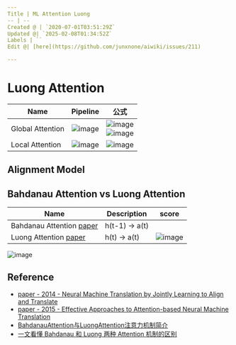 ```yaml
---
Title | ML Attention Luong
-- | --
Created @ | `2020-07-01T03:51:29Z`
Updated @| `2025-02-08T01:34:52Z`
Labels | ``
Edit @| [here](https://github.com/junxnone/aiwiki/issues/211)

---
```

# Luong Attention


Name | Pipeline | 公式
-- | -- | --
Global Attention | ![image](https://user-images.githubusercontent.com/2216970/86207842-f901e080-bba1-11ea-8828-88888630461c.png) | ![image](https://user-images.githubusercontent.com/2216970/86207946-2cdd0600-bba2-11ea-926d-5310fd96d626.png) <br> ![image](https://user-images.githubusercontent.com/2216970/86207965-36666e00-bba2-11ea-9c13-3df4d9e67216.png)
Local Attention | ![image](https://user-images.githubusercontent.com/2216970/86207867-06b76600-bba2-11ea-97c1-c11f671babd2.png) | ![image](https://user-images.githubusercontent.com/2216970/86208024-5302a600-bba2-11ea-8f6a-42946e2e1f01.png)

## Alignment Model 

## Bahdanau Attention  vs Luong Attention 

Name | Description | score
-- | --  | --
Bahdanau Attention [paper](https://arxiv.org/abs/1409.0473) | h(t-1) -> a(t) | 
Luong Attention [paper](https://arxiv.org/abs/1508.04025) |  h(t) -> a(t) |![image](https://user-images.githubusercontent.com/2216970/86200698-01e9b680-bb90-11ea-96db-1c0842a01d16.png)


![image](https://user-images.githubusercontent.com/2216970/86115857-192c9380-baff-11ea-8b39-233cce449825.png)


## Reference

- [paper - 2014 - Neural Machine Translation by Jointly Learning to Align and Translate](https://arxiv.org/abs/1409.0473)
- [paper - 2015 - Effective Approaches to Attention-based Neural Machine Translation](https://arxiv.org/abs/1508.04025)
- [BahdanauAttention与LuongAttention注意力机制简介](https://blog.csdn.net/u010960155/article/details/82853632)
- [一文看懂 Bahdanau 和 Luong 两种 Attention 机制的区别](https://zhuanlan.zhihu.com/p/129316415)


